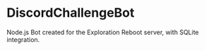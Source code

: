 # DiscordChallengeBot
Node.js Bot created for the Exploration Reboot server, with SQLite integration.
